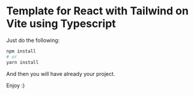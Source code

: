# Template for React with Tailwind on Vite using Typescript

Just do the following:
```bash
npm install
# or
yarn install
```
And then you will have already your project.

Enjoy :)
